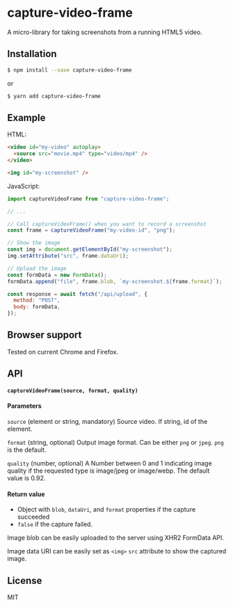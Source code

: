 # capture-video-frame

A micro-library for taking screenshots from a running HTML5 video.

## Installation

```bash
$ npm install --save capture-video-frame
```

or

```bash
$ yarn add capture-video-frame
```

## Example

HTML:

```html
<video id="my-video" autoplay>
  <source src="movie.mp4" type="video/mp4" />
</video>

<img id="my-screenshot" />
```

JavaScript:

```js
import captureVideoFrame from "capture-video-frame";

// ...

// Call captureVideoFrame() when you want to record a screenshot
const frame = captureVideoFrame("my-video-id", "png");

// Show the image
const img = document.getElementById("my-screenshot");
img.setAttribute("src", frame.dataUri);

// Upload the image
const formData = new FormData();
formData.append("file", frame.blob, `my-screenshot.${frame.format}`);

const response = await fetch("/api/upload", {
  method: "POST",
  body: formData,
});
```

## Browser support

Tested on current Chrome and Firefox.

## API

#### `captureVideoFrame(source, format, quality)`

#### Parameters

`source` (element or string, mandatory) Source video. If string, id of the element.

`format` (string, optional) Output image format. Can be either `png` or `jpeg`. `png` is the default.

`quality` (number, optional) A Number between 0 and 1 indicating image quality if the requested type is image/jpeg or image/webp. The default value is 0.92.

#### Return value

- Object with `blob`, `dataUri`, and `format` properties if the capture succeeded
- `false` if the capture failed.

Image blob can be easily uploaded to the server using XHR2 FormData API.

Image data URI can be easily set as `<img>` `src` attribute to show the captured image.

## License

MIT
